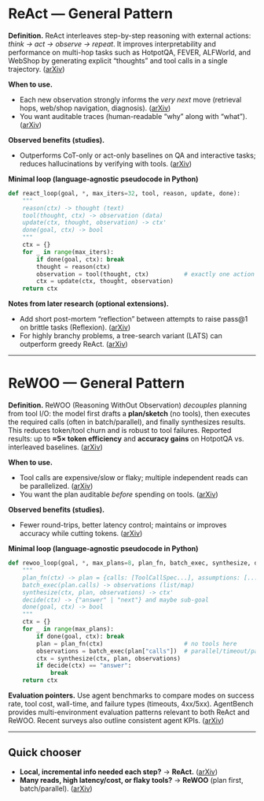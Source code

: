 # ReAct — General Pattern

**Definition.** ReAct interleaves step-by-step reasoning with external actions: *think → act → observe → repeat*. It improves interpretability and performance on multi-hop tasks such as HotpotQA, FEVER, ALFWorld, and WebShop by generating explicit “thoughts” and tool calls in a single trajectory. ([arXiv][1])

**When to use.**

* Each new observation strongly informs the *very next* move (retrieval hops, web/shop navigation, diagnosis). ([arXiv][1])
* You want auditable traces (human-readable “why” along with “what”). ([arXiv][1])

**Observed benefits (studies).**

* Outperforms CoT-only or act-only baselines on QA and interactive tasks; reduces hallucinations by verifying with tools. ([arXiv][1])

**Minimal loop (language-agnostic pseudocode in Python)**

```python
def react_loop(goal, *, max_iters=32, tool, reason, update, done):
    """
    reason(ctx) -> thought (text)
    tool(thought, ctx) -> observation (data)
    update(ctx, thought, observation) -> ctx'
    done(goal, ctx) -> bool
    """
    ctx = {}
    for _ in range(max_iters):
        if done(goal, ctx): break
        thought = reason(ctx)
        observation = tool(thought, ctx)          # exactly one action per turn
        ctx = update(ctx, thought, observation)
    return ctx
```

**Notes from later research (optional extensions).**

* Add short post-mortem “reflection” between attempts to raise pass\@1 on brittle tasks (Reflexion). ([arXiv][2])
* For highly branchy problems, a tree-search variant (LATS) can outperform greedy ReAct. ([arXiv][3])

---

# ReWOO — General Pattern

**Definition.** ReWOO (Reasoning WithOut Observation) *decouples* planning from tool I/O: the model first drafts a **plan/sketch** (no tools), then executes the required calls (often in batch/parallel), and finally synthesizes results. This reduces token/tool churn and is robust to tool failures. Reported results: up to **≈5× token efficiency** and **accuracy gains** on HotpotQA vs. interleaved baselines. ([arXiv][4])

**When to use.**

* Tool calls are expensive/slow or flaky; multiple independent reads can be parallelized. ([arXiv][4])
* You want the plan auditable *before* spending on tools. ([arXiv][4])

**Observed benefits (studies).**

* Fewer round-trips, better latency control; maintains or improves accuracy while cutting tokens. ([arXiv][4])

**Minimal loop (language-agnostic pseudocode in Python)**

```python
def rewoo_loop(goal, *, max_plans=8, plan_fn, batch_exec, synthesize, decide, done):
    """
    plan_fn(ctx) -> plan = {calls: [ToolCallSpec...], assumptions: [...], success_criteria: [...]}
    batch_exec(plan.calls) -> observations (list/map)
    synthesize(ctx, plan, observations) -> ctx'
    decide(ctx) -> {"answer" | "next"} and maybe sub-goal
    done(goal, ctx) -> bool
    """
    ctx = {}
    for _ in range(max_plans):
        if done(goal, ctx): break
        plan = plan_fn(ctx)                       # no tools here
        observations = batch_exec(plan["calls"])  # parallel/timeout/partial-ok
        ctx = synthesize(ctx, plan, observations)
        if decide(ctx) == "answer":
            break
    return ctx
```

**Evaluation pointers.** Use agent benchmarks to compare modes on success rate, tool cost, wall-time, and failure types (timeouts, 4xx/5xx). AgentBench provides multi-environment evaluation patterns relevant to both ReAct and ReWOO. Recent surveys also outline consistent agent KPIs. ([arXiv][5])

---

## Quick chooser

* **Local, incremental info needed each step?** → **ReAct.** ([arXiv][1])
* **Many reads, high latency/cost, or flaky tools?** → **ReWOO** (plan first, batch/parallel). ([arXiv][4])


[1]: https://arxiv.org/abs/2210.03629?utm_source=chatgpt.com "ReAct: Synergizing Reasoning and Acting in Language Models"
[2]: https://arxiv.org/abs/2303.11366?utm_source=chatgpt.com "Reflexion: Language Agents with Verbal Reinforcement Learning"
[3]: https://arxiv.org/abs/2310.04406?utm_source=chatgpt.com "Language Agent Tree Search Unifies Reasoning Acting and Planning in Language Models"
[4]: https://arxiv.org/abs/2305.18323?utm_source=chatgpt.com "ReWOO: Decoupling Reasoning from Observations for Efficient Augmented Language Models"
[5]: https://arxiv.org/abs/2308.03688?utm_source=chatgpt.com "[2308.03688] AgentBench: Evaluating LLMs as Agents"
